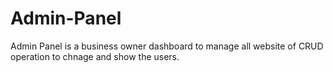 # Admin-Panel
Admin Panel is a business owner dashboard to manage all website of CRUD operation to chnage and show the users.
